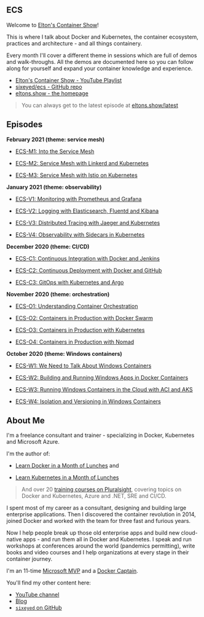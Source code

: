 ## ECS

Welcome to [Elton's Container Show](https://www.youtube.com/playlist?list=PLXl_isu8qxvm4CzwO5I27QxrdmxCzpS2E)!

This is where I talk about Docker and Kubernetes, the container ecosystem, practices and architecture - and all things containery.

Every month I'll cover a different theme in sessions which are full of demos and walk-throughs. All the demos are documented here so you can follow along for yourself and expand your container knowledge and experience.

* [Elton's Container Show - YouTube Playlist](https://www.youtube.com/playlist?list=PLXl_isu8qxvm4CzwO5I27QxrdmxCzpS2E)
* [sixeyed/ecs - GitHub repo](https://github.com/sixeyed/ecs)
* [eltons.show - the homepage](https://eltons.show)

> You can always get to the latest episode at [eltons.show/latest](https://eltons.show/latest)

## Episodes

__February 2021 (theme: service mesh)__

* [ECS-M1: Into the Service Mesh](episodes/ecs-m1/)

* [ECS-M2: Service Mesh with Linkerd and Kubernetes](episodes/ecs-m2/)

* [ECS-M3: Service Mesh with Istio on Kubernetes](episodes/ecs-m3/)

__January 2021 (theme: observability)__

* [ECS-V1: Monitoring with Prometheus and Grafana](episodes/ecs-v1/)

* [ECS-V2: Logging with Elasticsearch, Fluentd and Kibana](episodes/ecs-v2/)

* [ECS-V3: Distributed Tracing with Jaeger and Kubernetes](episodes/ecs-v3/)

* [ECS-V4: Observability with Sidecars in Kubernetes](episodes/ecs-v4/)

__December 2020 (theme: CI/CD)__

* [ECS-C1: Continuous Integration with Docker and Jenkins](episodes/ecs-c1/)

* [ECS-C2: Continuous Deployment with Docker and GitHub](episodes/ecs-c2/)

* [ECS-C3: GitOps with Kubernetes and Argo](episodes/ecs-c3/)

__November 2020 (theme: orchestration)__

* [ECS-O1: Understanding Container Orchestration](episodes/ecs-o1/ecs-o1.md)

* [ECS-O2: Containers in Production with Docker Swarm](episodes/ecs-o2/ecs-o2.md)

* [ECS-O3: Containers in Production with Kubernetes](episodes/ecs-o3/ecs-o3.md)

* [ECS-O4: Containers in Production with Nomad](episodes/ecs-o4/ecs-o4.md)

__October 2020 (theme: Windows containers)__

* [ECS-W1: We Need to Talk About Windows Containers](episodes/ecs-w1/ecs-w1.md)

* [ECS-W2: Building and Running Windows Apps in Docker Containers](episodes/ecs-w2/ecs-w2.md)

* [ECS-W3: Running Windows Containers in the Cloud with ACI and AKS](episodes/ecs-w3/ecs-w3.md)

* [ECS-W4: Isolation and Versioning in Windows Containers](episodes/ecs-w4/ecs-w4.md)

## About Me

I'm a freelance consultant and trainer - specializing in Docker, Kubernetes and Microsoft Azure.

I'm the author of:

* [Learn Docker in a Month of Lunches](https://www.manning.com/books/learn-docker-in-a-month-of-lunches?utm_source=affiliate&utm_medium=affiliate&a_aid=elton&a_bid=5890141b) and

* [Learn Kubernetes in a Month of Lunches](https://www.manning.com/books/learn-kubernetes-in-a-month-of-lunches?utm_source=affiliate&utm_medium=affiliate&a_aid=elton&a_bid=a506ee0d)

> And over 20 [training courses on Pluralsight](https://pluralsight.pxf.io/YMBGB), covering topics on Docker and Kubernetes, Azure and .NET, SRE and CI/CD.

I spent most of my career as a consultant, designing and building large enterprise applications. Then I discovered the container revolution in 2014, joined Docker and worked with the team for three fast and furious years. 

Now I help people break up those old enterprise apps and build new cloud-native apps - and run them all in Docker and Kubernetes. I speak and run workshops at conferences around the world (pandemics permitting), write books and video courses and I help organizations at every stage in their container journey. 

I'm an 11-time [Microsoft MVP](https://mvp.microsoft.com/en-us/PublicProfile/4028368) and a [Docker Captain](https://www.docker.com/captains/elton-stoneman).

You'll find my other content here:

* [YouTube channel](https://www.youtube.com/c/EltonStoneman)
* [Blog](https://blog.sixeyed.com)
* [`sixeyed` on GitHub](https://github.com/sixeyed)

